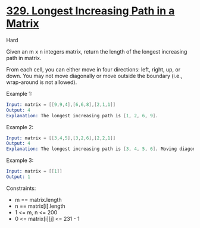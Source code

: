 # [329. Longest Increasing Path in a Matrix](https://leetcode.com/problems/longest-increasing-path-in-a-matrix/)

Hard

Given an m x n integers matrix, return the length of the longest increasing path in matrix.

From each cell, you can either move in four directions: left, right, up, or down. You may not move diagonally or move outside the boundary (i.e., wrap-around is not allowed).

Example 1:

```s
Input: matrix = [[9,9,4],[6,6,8],[2,1,1]]
Output: 4
Explanation: The longest increasing path is [1, 2, 6, 9].
```

Example 2:

```s
Input: matrix = [[3,4,5],[3,2,6],[2,2,1]]
Output: 4
Explanation: The longest increasing path is [3, 4, 5, 6]. Moving diagonally is not allowed.
```

Example 3:

```s
Input: matrix = [[1]]
Output: 1
```

Constraints:

- m == matrix.length
- n == matrix[i].length
- 1 <= m, n <= 200
- 0 <= matrix[i][j] <= 231 - 1
